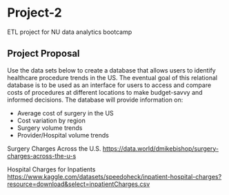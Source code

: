 # Project-2
ETL project for NU data analytics bootcamp

## Project Proposal
Use the data sets below to create a database that allows users to identify healthcare procedure trends in the US. The eventual goal of this relational database is to be used as an interface for users to access and compare costs of procedures at different locations to make budget-savvy and informed decisions. The database will provide information on:

* Average cost of surgery in the US
* Cost variation by region
* Surgery volume trends
* Provider/Hospital volume trends

Surgery Charges Across the U.S.
https://data.world/dmikebishop/surgery-charges-across-the-u-s

Hospital Charges for Inpatients
https://www.kaggle.com/datasets/speedoheck/inpatient-hospital-charges?resource=download&select=inpatientCharges.csv 
